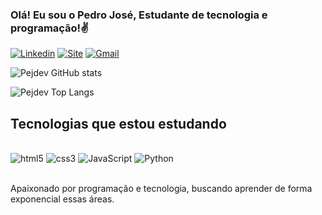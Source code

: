 
### Olá! Eu sou o Pedro José, Estudante de tecnologia e programação!✌️

[![Linkedin](https://img.shields.io/badge/LinkedIn-0077B5?style=for-the-badge&logo=linkedin&logoColor=white)](https://www.linkedin.com/in/pedro-jos%C3%A9-barbosa-de-ara%C3%BAjo-116063144)
[![Site](https://img.shields.io/website?label=curriculo-pedroaraujo&style=for-the-badge&url=https://https://curriculo-pedroaraujo.netlify.app//)](https://curriculo-pedroaraujo.netlify.app/)
[![Gmail](https://img.shields.io/badge/Gmail-D14836?style=for-the-badge&logo=gmail&logoColor=white)](mailto:contatorafaballerini@gmail.com")

![Pejdev GitHub stats](https://github-readme-stats.vercel.app/api?username=Pejdev&show_icons=true&theme=dracula&count_private=true)

![Pejdev Top Langs](https://github-readme-stats.vercel.app/api/top-langs/?username=Pejdev&layout=compact&langs_count=7&theme=dracula)

## Tecnologias que estou estudando

<div sttyle="display: inline_block"><br/>
<img alt="html5" src="https://img.shields.io/badge/HTML5-E34F26?style=for-the-badge&logo=html5&logoColor=white ">

<img alt="css3" src="https://img.shields.io/badge/CSS3-1572B6?style=for-the-badge&logo=css3&logoColor=white">

<img alt="JavaScript" src="https://img.shields.io/badge/JavaScript-F7DF1E?style=for-the-badge&logo=javascript&logoColor=black">

<img alt="Python" src="https://img.shields.io/badge/Python-3776AB?style=for-the-badge&logo=python&logoColor=white">

</div></br>

Apaixonado por programação e tecnologia, buscando aprender de forma exponencial essas áreas. 
